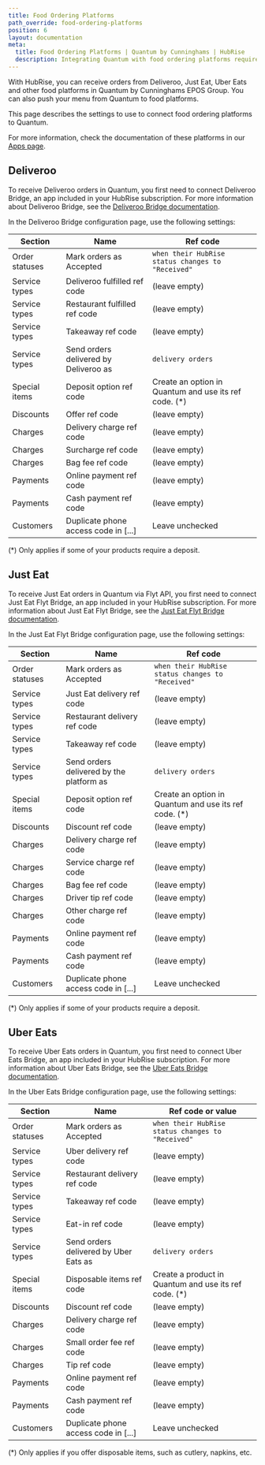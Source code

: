 ```yaml
---
title: Food Ordering Platforms
path_override: food-ordering-platforms
position: 6
layout: documentation
meta:
  title: Food Ordering Platforms | Quantum by Cunninghams | HubRise
  description: Integrating Quantum with food ordering platforms requires you to specify particular ref codes in the configuration page of the delivery platform bridge.
---
```


With HubRise, you can receive orders from Deliveroo, Just Eat, Uber Eats and other food platforms in Quantum by Cunninghams EPOS Group. You can also push your menu from Quantum to food platforms.

This page describes the settings to use to connect food ordering platforms to Quantum.

For more information, check the documentation of these platforms in our [Apps page](/apps#food-ordering-platforms).

## Deliveroo

To receive Deliveroo orders in Quantum, you first need to connect Deliveroo Bridge, an app included in your HubRise subscription. For more information about Deliveroo Bridge, see the [Deliveroo Bridge documentation](/apps/deliveroo/overview).

In the Deliveroo Bridge configuration page, use the following settings:

| Section        | Name                                  | Ref code                                               |
| -------------- | ------------------------------------- | ------------------------------------------------------ |
| Order statuses | Mark orders as Accepted               | `when their HubRise status changes to "Received"`      |
| Service types  | Deliveroo fulfilled ref code          | (leave empty)                                          |
| Service types  | Restaurant fulfilled ref code         | (leave empty)                                          |
| Service types  | Takeaway ref code                     | (leave empty)                                          |
| Service types  | Send orders delivered by Deliveroo as | `delivery orders`                                      |
| Special items  | Deposit option ref code               | Create an option in Quantum and use its ref code. (\*) |
| Discounts      | Offer ref code                        | (leave empty)                                          |
| Charges        | Delivery charge ref code              | (leave empty)                                          |
| Charges        | Surcharge ref code                    | (leave empty)                                          |
| Charges        | Bag fee ref code                      | (leave empty)                                          |
| Payments       | Online payment ref code               | (leave empty)                                          |
| Payments       | Cash payment ref code                 | (leave empty)                                          |
| Customers      | Duplicate phone access code in [...]  | Leave unchecked                                        |

(\*) Only applies if some of your products require a deposit.

## Just Eat

To receive Just Eat orders in Quantum via Flyt API, you first need to connect Just Eat Flyt Bridge, an app included in your HubRise subscription. For more information about Just Eat Flyt Bridge, see the [Just Eat Flyt Bridge documentation](/apps/just-eat-flyt/overview).

In the Just Eat Flyt Bridge configuration page, use the following settings:

| Section        | Name                                     | Ref code                                               |
| -------------- | ---------------------------------------- | ------------------------------------------------------ |
| Order statuses | Mark orders as Accepted                  | `when their HubRise status changes to "Received"`      |
| Service types  | Just Eat delivery ref code               | (leave empty)                                          |
| Service types  | Restaurant delivery ref code             | (leave empty)                                          |
| Service types  | Takeaway ref code                        | (leave empty)                                          |
| Service types  | Send orders delivered by the platform as | `delivery orders`                                      |
| Special items  | Deposit option ref code                  | Create an option in Quantum and use its ref code. (\*) |
| Discounts      | Discount ref code                        | (leave empty)                                          |
| Charges        | Delivery charge ref code                 | (leave empty)                                          |
| Charges        | Service charge ref code                  | (leave empty)                                          |
| Charges        | Bag fee ref code                         | (leave empty)                                          |
| Charges        | Driver tip ref code                      | (leave empty)                                          |
| Charges        | Other charge ref code                    | (leave empty)                                          |
| Payments       | Online payment ref code                  | (leave empty)                                          |
| Payments       | Cash payment ref code                    | (leave empty)                                          |
| Customers      | Duplicate phone access code in [...]     | Leave unchecked                                        |

(\*) Only applies if some of your products require a deposit.

## Uber Eats

To receive Uber Eats orders in Quantum, you first need to connect Uber Eats Bridge, an app included in your HubRise subscription. For more information about Uber Eats Bridge, see the [Uber Eats Bridge documentation](/apps/uber-eats/overview).

In the Uber Eats Bridge configuration page, use the following settings:

| Section        | Name                                  | Ref code or value                                      |
| -------------- | ------------------------------------- | ------------------------------------------------------ |
| Order statuses | Mark orders as Accepted               | `when their HubRise status changes to "Received"`      |
| Service types  | Uber delivery ref code                | (leave empty)                                          |
| Service types  | Restaurant delivery ref code          | (leave empty)                                          |
| Service types  | Takeaway ref code                     | (leave empty)                                          |
| Service types  | Eat-in ref code                       | (leave empty)                                          |
| Service types  | Send orders delivered by Uber Eats as | `delivery orders`                                      |
| Special items  | Disposable items ref code             | Create a product in Quantum and use its ref code. (\*) |
| Discounts      | Discount ref code                     | (leave empty)                                          |
| Charges        | Delivery charge ref code              | (leave empty)                                          |
| Charges        | Small order fee ref code              | (leave empty)                                          |
| Charges        | Tip ref code                          | (leave empty)                                          |
| Payments       | Online payment ref code               | (leave empty)                                          |
| Payments       | Cash payment ref code                 | (leave empty)                                          |
| Customers      | Duplicate phone access code in [...]  | Leave unchecked                                        |

(\*) Only applies if you offer disposable items, such as cutlery, napkins, etc.
